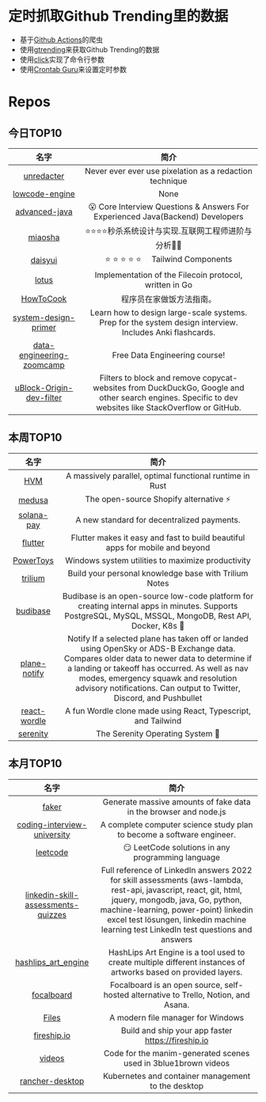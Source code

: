 # 定时抓取Github Trending里的数据
* 基于[Github Actions](https://docs.github.com/en/actions)的爬虫
* 使用[gtrending](https://github.com/hedythedev/gtrending)来获取Github Trending的数据
* 使用[click](https://github.com/pallets/click)实现了命令行参数
* 使用[Crontab Guru](https://crontab.guru/)来设置定时参数

# Repos
## 今日TOP10 
<!-- START OF DAILY_TOP10_REPOS -->
| 名字 | 简介 |
| :----: | :----: |
| [unredacter](https://github.com/BishopFox/unredacter) | Never ever ever use pixelation as a redaction technique |
| [lowcode-engine](https://github.com/alibaba/lowcode-engine) | None |
| [advanced-java](https://github.com/doocs/advanced-java) | 😮 Core Interview Questions & Answers For Experienced Java(Backend) Developers | 互联网 Java 工程师进阶知识完全扫盲：涵盖高并发、分布式、高可用、微服务、海量数据处理等领域知识 |
| [miaosha](https://github.com/qiurunze123/miaosha) | ⭐⭐⭐⭐秒杀系统设计与实现.互联网工程师进阶与分析🙋🐓 |
| [daisyui](https://github.com/saadeghi/daisyui) | ⭐️ ⭐️ ⭐️ ⭐️ ⭐️  Tailwind Components |
| [lotus](https://github.com/filecoin-project/lotus) | Implementation of the Filecoin protocol, written in Go |
| [HowToCook](https://github.com/Anduin2017/HowToCook) | 程序员在家做饭方法指南。 |
| [system-design-primer](https://github.com/donnemartin/system-design-primer) | Learn how to design large-scale systems. Prep for the system design interview. Includes Anki flashcards. |
| [data-engineering-zoomcamp](https://github.com/DataTalksClub/data-engineering-zoomcamp) | Free Data Engineering course! |
| [uBlock-Origin-dev-filter](https://github.com/quenhus/uBlock-Origin-dev-filter) | Filters to block and remove copycat-websites from DuckDuckGo, Google and other search engines. Specific to dev websites like StackOverflow or GitHub. |
<!-- END OF DAILY_TOP10_REPOS -->

## 本周TOP10
<!-- START OF WEEKLY_TOP10_REPOS -->
| 名字 | 简介 |
| :----: | :----: |
| [HVM](https://github.com/Kindelia/HVM) | A massively parallel, optimal functional runtime in Rust |
| [medusa](https://github.com/medusajs/medusa) | The open-source Shopify alternative ⚡️ |
| [solana-pay](https://github.com/solana-labs/solana-pay) | A new standard for decentralized payments. |
| [flutter](https://github.com/flutter/flutter) | Flutter makes it easy and fast to build beautiful apps for mobile and beyond |
| [PowerToys](https://github.com/microsoft/PowerToys) | Windows system utilities to maximize productivity |
| [trilium](https://github.com/zadam/trilium) | Build your personal knowledge base with Trilium Notes |
| [budibase](https://github.com/Budibase/budibase) | Budibase is an open-source low-code platform for creating internal apps in minutes. Supports PostgreSQL, MySQL, MSSQL, MongoDB, Rest API, Docker, K8s 🚀 |
| [plane-notify](https://github.com/Jxck-S/plane-notify) | Notify If a selected plane has taken off or landed using OpenSky or ADS-B Exchange data. Compares older data to newer data to determine if a landing or takeoff has occurred. As well as nav modes, emergency squawk and resolution advisory notifications. Can output to Twitter, Discord, and Pushbullet |
| [react-wordle](https://github.com/cwackerfuss/react-wordle) | A fun Wordle clone made using React, Typescript, and Tailwind |
| [serenity](https://github.com/SerenityOS/serenity) | The Serenity Operating System 🐞 |
<!-- END OF WEEKLY_TOP10_REPOS -->

## 本月TOP10
<!-- START OF MONTHLY_TOP10_REPOS -->
| 名字 | 简介 |
| :----: | :----: |
| [faker](https://github.com/faker-js/faker) | Generate massive amounts of fake data in the browser and node.js |
| [coding-interview-university](https://github.com/jwasham/coding-interview-university) | A complete computer science study plan to become a software engineer. |
| [leetcode](https://github.com/doocs/leetcode) | 😏 LeetCode solutions in any programming language | 多种编程语言实现 LeetCode、《剑指 Offer（第 2 版）》、《程序员面试金典（第 6 版）》题解 |
| [linkedin-skill-assessments-quizzes](https://github.com/Ebazhanov/linkedin-skill-assessments-quizzes) | Full reference of LinkedIn answers 2022 for skill assessments (aws-lambda, rest-api, javascript, react, git, html, jquery, mongodb, java, Go, python, machine-learning, power-point) linkedin excel test lösungen, linkedin machine learning test LinkedIn test questions and answers |
| [hashlips_art_engine](https://github.com/HashLips/hashlips_art_engine) | HashLips Art Engine is a tool used to create multiple different instances of artworks based on provided layers. |
| [focalboard](https://github.com/mattermost/focalboard) | Focalboard is an open source, self-hosted alternative to Trello, Notion, and Asana. |
| [Files](https://github.com/files-community/Files) | A modern file manager for Windows |
| [fireship.io](https://github.com/fireship-io/fireship.io) | Build and ship your app faster https://fireship.io |
| [videos](https://github.com/3b1b/videos) | Code for the manim-generated scenes used in 3blue1brown videos |
| [rancher-desktop](https://github.com/rancher-sandbox/rancher-desktop) | Kubernetes and container management to the desktop |
<!-- END OF MONTHLY_TOP10_REPOS -->
